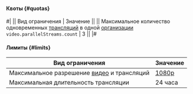 #### Квоты {#quotas}

#|
|| Вид ограничения | Значение ||
|| Максимальное количество одновременных [трансляций](../video/concepts/streams.md) в одной [организации](../organization/quickstart.md)
`video.parallelStreams.count` | 3 ||
|#

#### Лимиты {#limits}

**Вид ограничения** | **Значение**
----- | -----
Максимальное разрешение [видео](../video/concepts/videos.md) и трансляций | [1080p](https://en.wikipedia.org/wiki/1080p)
Максимальная длительность трансляции | 24 часа